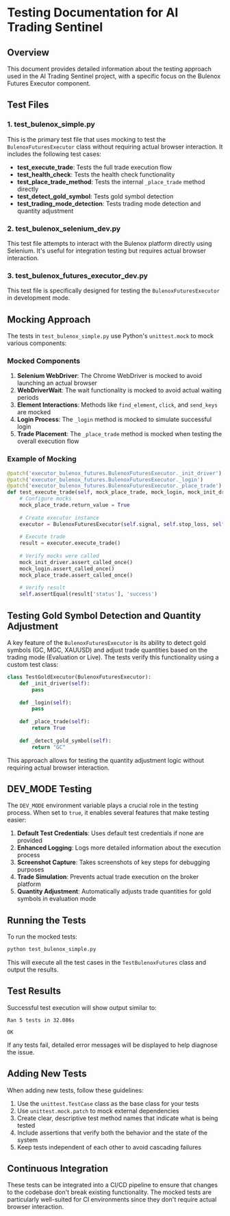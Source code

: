 # Testing Documentation for AI Trading Sentinel

## Overview

This document provides detailed information about the testing approach used in the AI Trading Sentinel project, with a specific focus on the Bulenox Futures Executor component.

## Test Files

### 1. test_bulenox_simple.py

This is the primary test file that uses mocking to test the `BulenoxFuturesExecutor` class without requiring actual browser interaction. It includes the following test cases:

- **test_execute_trade**: Tests the full trade execution flow
- **test_health_check**: Tests the health check functionality
- **test_place_trade_method**: Tests the internal `_place_trade` method directly
- **test_detect_gold_symbol**: Tests gold symbol detection
- **test_trading_mode_detection**: Tests trading mode detection and quantity adjustment

### 2. test_bulenox_selenium_dev.py

This test file attempts to interact with the Bulenox platform directly using Selenium. It's useful for integration testing but requires actual browser interaction.

### 3. test_bulenox_futures_executor_dev.py

This test file is specifically designed for testing the `BulenoxFuturesExecutor` in development mode.

## Mocking Approach

The tests in `test_bulenox_simple.py` use Python's `unittest.mock` to mock various components:

### Mocked Components

1. **Selenium WebDriver**: The Chrome WebDriver is mocked to avoid launching an actual browser
2. **WebDriverWait**: The wait functionality is mocked to avoid actual waiting periods
3. **Element Interactions**: Methods like `find_element`, `click`, and `send_keys` are mocked
4. **Login Process**: The `_login` method is mocked to simulate successful login
5. **Trade Placement**: The `_place_trade` method is mocked when testing the overall execution flow

### Example of Mocking

```python
@patch('executor_bulenox_futures.BulenoxFuturesExecutor._init_driver')
@patch('executor_bulenox_futures.BulenoxFuturesExecutor._login')
@patch('executor_bulenox_futures.BulenoxFuturesExecutor._place_trade')
def test_execute_trade(self, mock_place_trade, mock_login, mock_init_driver):
    # Configure mocks
    mock_place_trade.return_value = True
    
    # Create executor instance
    executor = BulenoxFuturesExecutor(self.signal, self.stop_loss, self.take_profit)
    
    # Execute trade
    result = executor.execute_trade()
    
    # Verify mocks were called
    mock_init_driver.assert_called_once()
    mock_login.assert_called_once()
    mock_place_trade.assert_called_once()
    
    # Verify result
    self.assertEqual(result['status'], 'success')
```

## Testing Gold Symbol Detection and Quantity Adjustment

A key feature of the `BulenoxFuturesExecutor` is its ability to detect gold symbols (GC, MGC, XAUUSD) and adjust trade quantities based on the trading mode (Evaluation or Live). The tests verify this functionality using a custom test class:

```python
class TestGoldExecutor(BulenoxFuturesExecutor):
    def _init_driver(self):
        pass
        
    def _login(self):
        pass
        
    def _place_trade(self):
        return True
        
    def _detect_gold_symbol(self):
        return "GC"
```

This approach allows for testing the quantity adjustment logic without requiring actual browser interaction.

## DEV_MODE Testing

The `DEV_MODE` environment variable plays a crucial role in the testing process. When set to `true`, it enables several features that make testing easier:

1. **Default Test Credentials**: Uses default test credentials if none are provided
2. **Enhanced Logging**: Logs more detailed information about the execution process
3. **Screenshot Capture**: Takes screenshots of key steps for debugging purposes
4. **Trade Simulation**: Prevents actual trade execution on the broker platform
5. **Quantity Adjustment**: Automatically adjusts trade quantities for gold symbols in evaluation mode

## Running the Tests

To run the mocked tests:

```bash
python test_bulenox_simple.py
```

This will execute all the test cases in the `TestBulenoxFutures` class and output the results.

## Test Results

Successful test execution will show output similar to:

```
Ran 5 tests in 32.086s

OK
```

If any tests fail, detailed error messages will be displayed to help diagnose the issue.

## Adding New Tests

When adding new tests, follow these guidelines:

1. Use the `unittest.TestCase` class as the base class for your tests
2. Use `unittest.mock.patch` to mock external dependencies
3. Create clear, descriptive test method names that indicate what is being tested
4. Include assertions that verify both the behavior and the state of the system
5. Keep tests independent of each other to avoid cascading failures

## Continuous Integration

These tests can be integrated into a CI/CD pipeline to ensure that changes to the codebase don't break existing functionality. The mocked tests are particularly well-suited for CI environments since they don't require actual browser interaction.